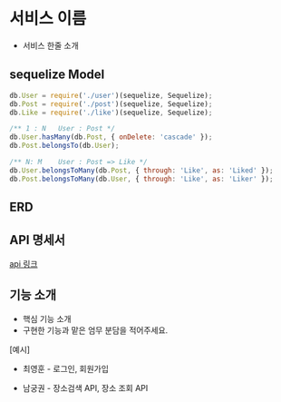 
# 서비스 이름
- 서비스 한줄 소개

## sequelize Model

```javascript
db.User = require('./user')(sequelize, Sequelize);
db.Post = require('./post')(sequelize, Sequelize);
db.Like = require('./like')(sequelize, Sequelize);

/** 1 : N   User : Post */
db.User.hasMany(db.Post, { onDelete: 'cascade' });
db.Post.belongsTo(db.User);

/** N: M    User : Post => Like */
db.User.belongsToMany(db.Post, { through: 'Like', as: 'Liked' });
db.Post.belongsToMany(db.User, { through: 'Like', as: 'Liker' });
```

## ERD

## API 명세서

[api 링크](https://github.com/ON-SOPT-SERVER/ON-SOPT-SERVER-SEMINAR/wiki)


## 기능 소개
- 핵심 기능 소개
- 구현한 기능과 맡은 엄무 분담을 적어주세요.

[예시]
 
- 최영훈 - 로그인, 회원가입

- 남궁권 - 장소검색 API, 장소 조회 API 